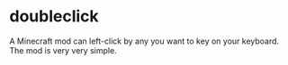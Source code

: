 # doubleclick
A Minecraft mod can left-click by any you want to key on your keyboard. <br>
The mod is very very simple. 
